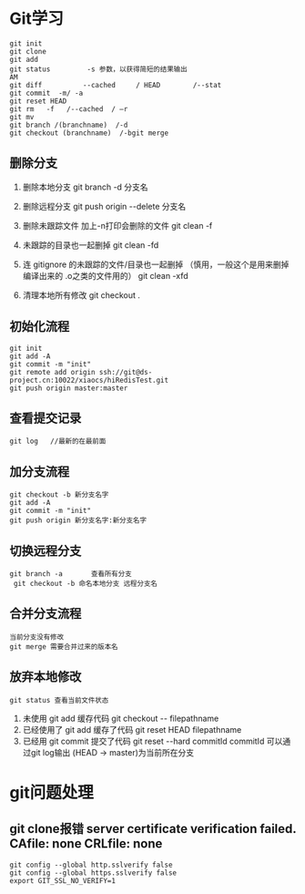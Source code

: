 # Git学习

    git init
    git clone
    git add
    git status         -s 参数，以获得简短的结果输出
    AM
    git diff          --cached     / HEAD        /--stat
    git commit  -m/ -a
    git reset HEAD
    git rm   -f   /--cached  / –r
    git mv
    git branch /(branchname)  /-d
    git checkout (branchname)  /-bgit merge
## 删除分支
1. 删除本地分支
    git branch -d 分支名
2. 删除远程分支
    git push origin --delete 分支名

3. 删除未跟踪文件   加上-n打印会删除的文件
    git clean -f
4. 未跟踪的目录也一起删掉
    git clean -fd
5. 连 gitignore 的未跟踪的文件/目录也一起删掉 （慎用，一般这个是用来删掉编译出来的 .o之类的文件用的）
    git clean -xfd
6. 清理本地所有修改
  git checkout . 

## 初始化流程
    git init
    git add -A
    git commit -m "init"
    git remote add origin ssh://git@ds-project.cn:10022/xiaocs/hiRedisTest.git
    git push origin master:master


## 查看提交记录
    git log   //最新的在最前面

## 加分支流程
    git checkout -b 新分支名字
    git add -A
    git commit -m "init"
    git push origin 新分支名字:新分支名字

## 切换远程分支
    git branch -a       查看所有分支
     git checkout -b 命名本地分支 远程分支名  

## 合并分支流程
    当前分支没有修改
    git merge 需要合并过来的版本名

## 放弃本地修改
    git status 查看当前文件状态
1. 未使用 git add 缓存代码
    git checkout -- filepathname
2. 已经使用了  git add 缓存了代码
    git reset HEAD filepathname
3. 已经用 git commit  提交了代码
    git reset --hard commitId
    commitId 可以通过git log输出    (HEAD -> master)为当前所在分支




# git问题处理
## git clone报错 server certificate verification failed. CAfile: none CRLfile: none
    git config --global http.sslverify false
    git config --global https.sslverify false
    export GIT_SSL_NO_VERIFY=1